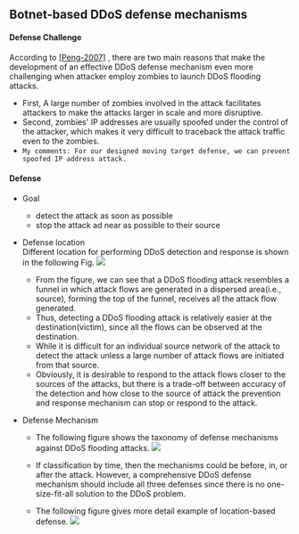Botnet-based DDoS defense mechanisms
---


#### Defense Challenge
According to [[Peng-2007]](http://dl.acm.org/citation.cfm?id=1216373) , there are two main reasons that make the development of an effective DDoS defense mechanism even more challenging when attacker employ zombies to launch DDoS flooding attacks.

- First, A large number of zombies involved in the attack facilitates attackers to make the attacks larger in scale and more disruptive.
- Second, zombies' IP addresses are usually spoofed under the control of the attacker, which makes it very difficult to traceback the attack traffic even to the zombies.
- `My comments: For our designed moving target defense, we can prevent spoofed IP address attack.`

#### Defense 
- Goal
	- detect the attack as soon as possible
	- stop the attack ad near as possible to their source
	
- Defense location	
Different location for performing DDoS detection and response is shown in the following Fig.
![](https://github.com/hxwang/Security-Summary/blob/master/DDoS/botnet-defense-location.PNG)
	- From the figure, we can see that a DDoS flooding attack resembles a funnel in which attack flows are generated in a dispersed area(i.e., source), forming the top of the funnel, receives all the attack flow generated.
	- Thus, detecting a DDoS flooding attack is relatively easier at the destination(victim), since all the flows can be observed at the destination.
	- While it is difficult for an individual source network of the attack to detect the attack unless a large number of attack flows are initiated from that source.
	- Obviously, it is desirable to respond to the attack flows closer to the sources of the attacks, but there is a trade-off between accuracy of the detection and how close to the source of attack the prevention and response mechanism can stop or respond to the attack.

- Defense Mechanism
	- The following figure shows the taxonomy of defense mechanisms against DDoS flooding attacks.
![](https://github.com/hxwang/Security-Summary/blob/master/DDoS/botnet-defense-taxonomy.PNG)

	- If classification by time, then the mechanisms could be before, in, or after the attack. However, a comprehensive DDoS defense mechanism should include all three defenses since there is no one-size-fit-all solution to the DDoS problem.

	- The following figure gives more detail example of location-based defense.
![](https://github.com/hxwang/Security-Summary/blob/master/DDoS/botnet-network-level-defense-by-location.PNG)


